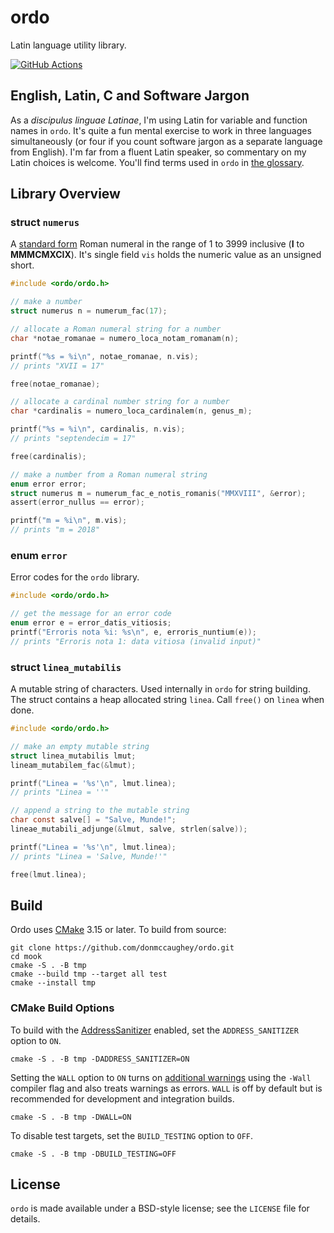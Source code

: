 # ordo

Latin language utility library.

[![GitHub Actions][11]][12]

[11]: https://github.com/donmccaughey/ordo/actions/workflows/tests.yml/badge.svg?branch=main
[12]: https://github.com/donmccaughey/ordo/actions/workflows/tests.yml


## English, Latin, C and Software Jargon

As a _discipulus linguae Latinae_, I'm using Latin for variable and function
names in `ordo`.  It's quite a fun mental exercise to work in three languages
simultaneously (or four if you count software jargon as a separate language from
English).  I'm far from a fluent Latin speaker, so commentary on my Latin
choices is welcome.  You'll find terms used in `ordo` in [the glossary][40].

[40]: ./docs/glossarium.md


## Library Overview

### struct `numerus`

A [standard form](https://en.wikipedia.org/wiki/Roman_numerals#Standard_form) 
Roman numeral in the range of 1 to 3999 inclusive (__I__ to __MMMCMXCIX__).
It's single field `vis` holds the numeric value as an unsigned short.

```c
#include <ordo/ordo.h>

// make a number
struct numerus n = numerum_fac(17);

// allocate a Roman numeral string for a number
char *notae_romanae = numero_loca_notam_romanam(n);

printf("%s = %i\n", notae_romanae, n.vis);  
// prints "XVII = 17"

free(notae_romanae);

// allocate a cardinal number string for a number
char *cardinalis = numero_loca_cardinalem(n, genus_m);

printf("%s = %i\n", cardinalis, n.vis);
// prints "septendecim = 17"

free(cardinalis);

// make a number from a Roman numeral string
enum error error;
struct numerus m = numerum_fac_e_notis_romanis("MMXVIII", &error);
assert(error_nullus == error);

printf("m = %i\n", m.vis);
// prints "m = 2018"
```

### enum `error`

Error codes for the `ordo` library.

```c
#include <ordo/ordo.h>

// get the message for an error code
enum error e = error_datis_vitiosis;
printf("Erroris nota %i: %s\n", e, erroris_nuntium(e));
// prints "Erroris nota 1: data vitiosa (invalid input)"
```

### struct `linea_mutabilis`

A mutable string of characters.  Used internally in `ordo` for string building.
The struct contains a heap allocated string `linea`.  Call `free()` on `linea`
when done.

```c
#include <ordo/ordo.h>

// make an empty mutable string
struct linea_mutabilis lmut;
lineam_mutabilem_fac(&lmut);

printf("Linea = '%s'\n", lmut.linea);
// prints "Linea = ''"

// append a string to the mutable string
char const salve[] = "Salve, Munde!";
lineae_mutabili_adjunge(&lmut, salve, strlen(salve));

printf("Linea = '%s'\n", lmut.linea);
// prints "Linea = 'Salve, Munde!'"

free(lmut.linea);
```


## Build

Ordo uses [CMake][61] 3.15 or later.  To build from source:

    git clone https://github.com/donmccaughey/ordo.git
    cd mook
    cmake -S . -B tmp
    cmake --build tmp --target all test
    cmake --install tmp

### CMake Build Options

To build with the [AddressSanitizer][62] enabled, set the `ADDRESS_SANITIZER`
option to `ON`.

    cmake -S . -B tmp -DADDRESS_SANITIZER=ON

Setting the `WALL` option to `ON` turns on [additional warnings][63] using the
`-Wall` compiler flag and also treats warnings as errors.  `WALL` is off by
default but is recommended for development and integration builds.

    cmake -S . -B tmp -DWALL=ON

To disable test targets, set the `BUILD_TESTING` option to `OFF`.

    cmake -S . -B tmp -DBUILD_TESTING=OFF

[61]: https://cmake.org
[62]: https://clang.llvm.org/docs/LeakSanitizer.html
[63]: https://gcc.gnu.org/onlinedocs/gcc/Warning-Options.html#Warning-Options


## License

`ordo` is made available under a BSD-style license; see the `LICENSE` file for
details.
